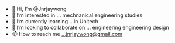 - 👋 Hi, I’m @Jnrjaywong
- 👀 I’m interested in ... mechnanical engineering studies
- 🌱 I’m currently learning ...in Unitech
- 💞️ I’m looking to collaborate on ... engineering engineering design 
- 📫 How to reach me ...jnrjaywong@gmail.com 

<!---
Jnrjaywong/Jnrjaywong is a ✨ special ✨ repository because its `README.md` (this file) appears on your GitHub profile.
You can click the Preview link to take a look at your changes.
--->
